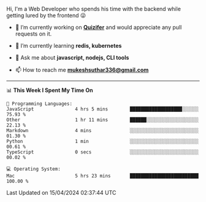 Hi, I'm a Web Developer who spends his time with the backend while getting lured by the frontend 😜

- 🔭 I’m currently working on **[Quizifer](https://github.com/SutharMukesh/Quizifer/)** and would appreciate any pull requests on it.

- 🌱 I’m currently learning **redis, kubernetes**

- 💬 Ask me about **javascript, nodejs, CLI tools**

- 📫 How to reach me **mukeshsuthar336@gmail.com**

---
<!--START_SECTION:waka-->
📊 **This Week I Spent My Time On** 

```text
💬 Programming Languages: 
JavaScript               4 hrs 5 mins        ███████████████████░░░░░░   75.93 % 
Other                    1 hr 11 mins        ██████░░░░░░░░░░░░░░░░░░░   22.13 % 
Markdown                 4 mins              ░░░░░░░░░░░░░░░░░░░░░░░░░   01.30 % 
Python                   1 min               ░░░░░░░░░░░░░░░░░░░░░░░░░   00.61 % 
TypeScript               0 secs              ░░░░░░░░░░░░░░░░░░░░░░░░░   00.02 % 

💻 Operating System: 
Mac                      5 hrs 23 mins       █████████████████████████   100.00 % 
```


 Last Updated on 15/04/2024 02:37:44 UTC
<!--END_SECTION:waka-->
